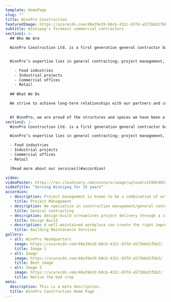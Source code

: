 ```yaml
---
template: HomePage
slug: ""
title: WinnPro Construction
featuredImage: https://ucarecdn.com/48e39e19-b0cb-432c-83fd-a573bbd1fbb2/
subtitle: Winnipeg's foremost commercial contractors
section1: >-
  ## Who We Are

  WinnPro Construction Ltd. is a first generation general contractor based in Winnipeg, Manitoba. We have local management, labor expertise and we have a pool of qualified subcontractors who are able to meet our specific construction requirements.


  WinnPro’s expertise lies in general contracting; project management, and design build. We have completed projects in multiple sectors of the commercial world including:

    - Food industries
    - Industrial projects
    - Commercial offices
    - Retail
  
  ## What We Do

  We strive to achieve long-term relationships with our partners and customers. We recognize the value of experience, hard work, and standing by your word; listening to your needs to understand your specifications and create the space you want.
  

  At WinnPro, we are proud of the structures and spaces we have been a part of creating with our customers, and look forward to continuing to working together on projects that add value to our community and landscape while bring the results you deserve.
section2: |-
  WinnPro Construction Ltd. is a first generation general contractor based in Winnipeg, Manitoba. We have local management, labor expertise and we have a pool of qualified subcontractors who are able to meet our specific construction requirements.

  WinnPro’s expertise lies in general contracting; project management, and design build. We have completed projects in multiple sectors of the commercial world including:

  - Food industries
  - Industrial projects
  - Commercial offices
  - Retail

  [Read more about our services](#accordion)

video: 
videoPoster: https://res.cloudinary.com/winnpro/image/upload/v1599248541/Project%20Posts/Berts%20Picks/20191027_072238_ozvgxp.jpg
videoTitle: "Serving Winnipeg for 15 years"
accordion:
  - description: Project management is known to be a combination of art and science; involving planning, organizing, controlling and leading. With a wide range of dedicated licensed sub-trades and a full suite of project management services, our team strategically controls the key elements of time, quality, flexibility, risk and cost. Our team ensures your goals are met and results are delivered. Combining the science of project management with the art of our experience and knowledge, we direct and motivate all parties involved in a project in order to ensure its success
    title: Project Management
  - description: We specialize in construction management/general contracting services, an innovative procurement method that involves early partnering between owner, designer, and contractor to jointly develop projects. This approach enables owners to benefit from designer and contractor expertise at an early stage in the procurement process, ensuring maximum opportunities for value engineering.
    title: General Contracting
  - description: Design-build streamlines project delivery through a single contract between the owner and the design-build team to provide design and construction services. This simple but fundamental difference in project delivery saves money and time by transforming the relationship between designers and builders into an alliance which fosters collaboration and teamwork. The design-build provides the owner with the design and construction. By giving the client what is in his or her best interest, the entire process is able to go much smoother. It allows you to start with just a concept or vision, and we provide the rest. We assume responsibility for design and take on all pricing and timing risk.
    title: Design Build
  - description: A well-maintained workplace can create the right impression, improve employee efficiency, and reduce your operational costs while keeping the customer experience a priority.Our experienced building maintenance team can do any repairs or upgrades that your building requires to keep it safe, welcoming to your customers and functional for your team. This includes repairing or replacing flooring, walls, ceilings, counter tops, cabinets, washroom or kitchen or change room fixtures, glass and mirrors, interior signs or banners, roofs, sales displays and shelving, emergency lighting, testing of fire extinguishers (and all other items installed for safety) and any other repairs or maintenance that you may require.
    title: Building Maintenance Services
gallery:
  - alt: WinnPro Headquarters
    image: https://ucarecdn.com/48e39e19-b0cb-432c-83fd-a573bbd1fbb2/
    title: Image 1
  - alt: Image
    image: https://ucarecdn.com/48e39e19-b0cb-432c-83fd-a573bbd1fbb2/
    title: Best image
  - alt: Image 2
    image: https://ucarecdn.com/48e39e19-b0cb-432c-83fd-a573bbd1fbb2/
    title: Notice the bad crop
meta:
  description: This is a meta description.
  title: WinnPro Construction Home Page
---
```

